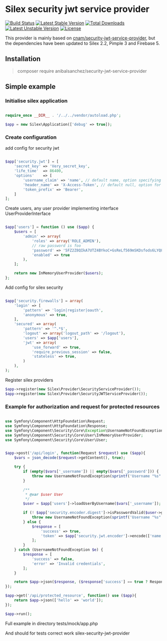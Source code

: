 # Silex security jwt service provider

[![Build Status](https://travis-ci.org/cnam/security-jwt-service-provider.svg?branch=master)](https://travis-ci.org/cnam/security-jwt-service-provider)
[![Latest Stable Version](https://poser.pugx.org/cnam/security-jwt-service-provider/v/stable)](https://packagist.org/packages/cnam/security-jwt-service-provider) [![Total Downloads](https://poser.pugx.org/cnam/security-jwt-service-provider/downloads)](https://packagist.org/packages/cnam/security-jwt-service-provider) [![Latest Unstable Version](https://poser.pugx.org/cnam/security-jwt-service-provider/v/unstable)](https://packagist.org/packages/cnam/security-jwt-service-provider) [![License](https://poser.pugx.org/cnam/security-jwt-service-provider/license)](https://packagist.org/packages/cnam/security-jwt-service-provider)

This provider is mainly based on [cnam/security-jwt-service-provider](https://github.com/cnam/security-jwt-service-provider), but the dependencies have been updated to Silex 2.2, Pimple 3 and Firebase 5.

## Installation

>  composer require anibalsanchez/security-jwt-service-provider

## Simple example

### Initialise silex application

```php

require_once __DIR__ . '/../../vendor/autoload.php';

$app = new Silex\Application(['debug' => true]);

```

### Create configuration

add config for security jwt

```php

$app['security.jwt'] = [
    'secret_key' => 'Very_secret_key',
    'life_time'  => 86400,
    'options'    => [
        'username_claim' => 'name', // default name, option specifying claim containing username
        'header_name' => 'X-Access-Token', // default null, option for usage normal oauth2 header
        'token_prefix' => 'Bearer',
    ]
];
```

Create users, any user provider implementing interface UserProviderInterface

```php

$app['users'] = function () use ($app) {
    $users = [
        'admin' => array(
            'roles' => array('ROLE_ADMIN'),
            // raw password is foo
            'password' => '5FZ2Z8QIkA7UTZ4BYkoC+GsReLf569mSKDsfods6LYQ8t+a8EW9oaircfMpmaLbPBh4FOBiiFyLfuZmTSUwzZg==',
            'enabled' => true
        ),
    ];

    return new InMemoryUserProvider($users);
};

```

Add config for silex security
 
```php

$app['security.firewalls'] = array(
    'login' => [
        'pattern' => 'login|register|oauth',
        'anonymous' => true,
    ],
    'secured' => array(
        'pattern' => '^.*$',
        'logout' => array('logout_path' => '/logout'),
        'users' => $app['users'],
        'jwt' => array(
            'use_forward' => true,
            'require_previous_session' => false,
            'stateless' => true,
        )
    ),
);

```

Register silex providers

``` php
$app->register(new Silex\Provider\SecurityServiceProvider());
$app->register(new Silex\Provider\SecurityJWTServiceProvider());

```

### Example for authorization and request for protected resources


```php

use Symfony\Component\HttpFoundation\Request;
use Symfony\Component\HttpFoundation\Response;
use Symfony\Component\Security\Core\Exception\UsernameNotFoundException;
use Symfony\Component\Security\Core\User\InMemoryUserProvider;
use Symfony\Component\Security\Core\User\User;


$app->post('/api/login', function(Request $request) use ($app){
    $vars = json_decode($request->getContent(), true);

    try {
        if (empty($vars['_username']) || empty($vars['_password'])) {
            throw new UsernameNotFoundException(sprintf('Username "%s" does not exist.', $vars['_username']));
        }

        /**
         * @var $user User
         */
        $user = $app['users']->loadUserByUsername($vars['_username']);

        if (! $app['security.encoder.digest']->isPasswordValid($user->getPassword(), $vars['_password'], '')) {
            throw new UsernameNotFoundException(sprintf('Username "%s" does not exist.', $vars['_username']));
        } else {
            $response = [
                'success' => true,
                'token' => $app['security.jwt.encoder']->encode(['name' => $user->getUsername()]),
            ];
        }
    } catch (UsernameNotFoundException $e) {
        $response = [
            'success' => false,
            'error' => 'Invalid credentials',
        ];
    }

    return $app->json($response, ($response['success'] == true ? Response::HTTP_OK : Response::HTTP_BAD_REQUEST));
});

$app->get('/api/protected_resource', function() use ($app){
    return $app->json(['hello' => 'world']);
});

$app->run();

```

Full example in directory tests/mock/app.php

And should for tests correct work silex-security-jwt-provider
 
 

